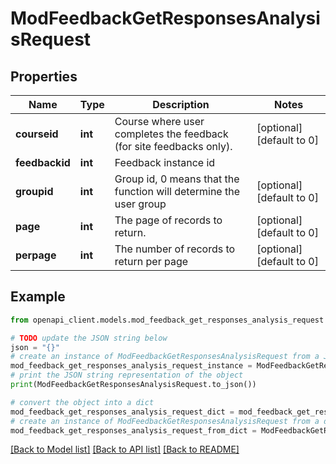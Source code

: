 # ModFeedbackGetResponsesAnalysisRequest


## Properties

Name | Type | Description | Notes
------------ | ------------- | ------------- | -------------
**courseid** | **int** | Course where user completes the feedback (for site feedbacks only). | [optional] [default to 0]
**feedbackid** | **int** | Feedback instance id | 
**groupid** | **int** | Group id, 0 means that the function will determine the user group | [optional] [default to 0]
**page** | **int** | The page of records to return. | [optional] [default to 0]
**perpage** | **int** | The number of records to return per page | [optional] [default to 0]

## Example

```python
from openapi_client.models.mod_feedback_get_responses_analysis_request import ModFeedbackGetResponsesAnalysisRequest

# TODO update the JSON string below
json = "{}"
# create an instance of ModFeedbackGetResponsesAnalysisRequest from a JSON string
mod_feedback_get_responses_analysis_request_instance = ModFeedbackGetResponsesAnalysisRequest.from_json(json)
# print the JSON string representation of the object
print(ModFeedbackGetResponsesAnalysisRequest.to_json())

# convert the object into a dict
mod_feedback_get_responses_analysis_request_dict = mod_feedback_get_responses_analysis_request_instance.to_dict()
# create an instance of ModFeedbackGetResponsesAnalysisRequest from a dict
mod_feedback_get_responses_analysis_request_from_dict = ModFeedbackGetResponsesAnalysisRequest.from_dict(mod_feedback_get_responses_analysis_request_dict)
```
[[Back to Model list]](../README.md#documentation-for-models) [[Back to API list]](../README.md#documentation-for-api-endpoints) [[Back to README]](../README.md)


